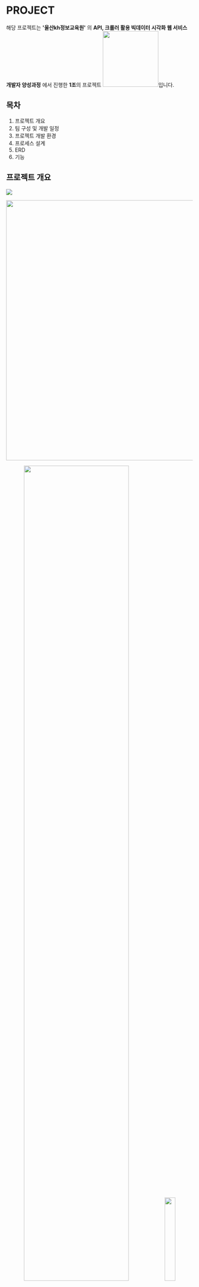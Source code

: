 # PROJECT
해당 프로젝트는 **'울산kh정보교육원'** 의
**API, 크롤러 활용 빅데이터 시각화  웹 서비스 개발자 양성과정**
에서 진행한 **1조**의 프로젝트 <img src="https://imgur.com/n57uwgU.png" width="150px">입니다.

## 목차
1. 프로젝트 개요
2. 팀 구성 및 개발 일정
3. 프로젝트 개발 환경
4. 프로세스 설계
5. ERD
6. 기능

## 프로젝트 개요
<img src="https://imgur.com/SCNSpf5.png">














<!-- CONSUPPORT 제목이미지 -->



<!-- 설계도 -->

<p>
    <img src="https://imgur.com/cEZTcJk.png" width="700px">
</p>
<p align="center">
    <img src="https://imgur.com/vB5mHze.png" width="75%">
    <img src="https://imgur.com/Ud6PxG1.png" width="24%">
</p>
<img src="">
<img src="">
<img src="">
<img src="">
<img src="">
<img src="">
<img src="">
<img src="">
<img src="">
<img src="">
<img src="">
<img src="">
<img src="">
<img src="">
